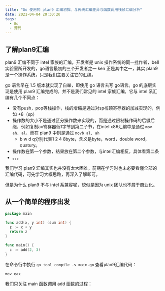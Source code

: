 ```yaml
---
title: "Go 使用的 plan9 汇编初探、与传统汇编差异与函数调用栈帧汇编分析"
date: 2021-04-04 20:30:20
tags:
  - Go
  - 源码
---
```


## 了解plan9汇编
plan9 汇编不同于 intel 家族的汇编，开发者是 unix 操作系统的同一批作者，bell 实验室所开发的，go语言最初的三个开发者之一 ken 正是其中之一，其实 plan9 是一个操作系统，只是我们主要关注它的汇编。

go 语言早在 1.5 版本就实现了自举，即使用 go 语言去写 go语言。go 的底层实现是使用 plan9 汇编完成的，并不是我们常见的 intel 家族汇编，它与 intel 系汇编有几个不同点：

- 没有push，pop等栈操作，栈的增缩是通过对sp栈顶寄存器的加减实现的，例如 +8（sp）
- 操作数的大小不是通过区分操作数来实现的，而是通过限制操作码的后缀后缀，例如复制ax寄存器低1字节到第二子节，在intel x86汇编中是通过 `mov ah, al`，而在 plan9 中则是通过 `movb al, ah`
    - b w d q分别代表1 2 4 8byte，含义是byte，word，double word，quatury。
- 操作数在第一个参数，结果放在第二个参数，与intel汇编相反，具体看第二条
- 。。。

我们学习 plan9 汇编其实也并没有太大困难，前期在学习时也未必要看懂全部的汇编代码，可先学习大概思路，再深入了解即可。

但是为什么 plan9 不与 intel 系兼容呢，貌似是因为 unix 团队也不屑于商业化。

## 从一个简单的程序出发

```go
package main

func add(x, y int) (sum int) {
  z := x + y
  return z
}

func main() {
  c := add(2, 3)
}
```

在命令行中执行 `go tool compile -s main.go` 查看plan9汇编代码：
```masm
mov eax
```

我们只关注 main 函数调用 add 函数的过程：

